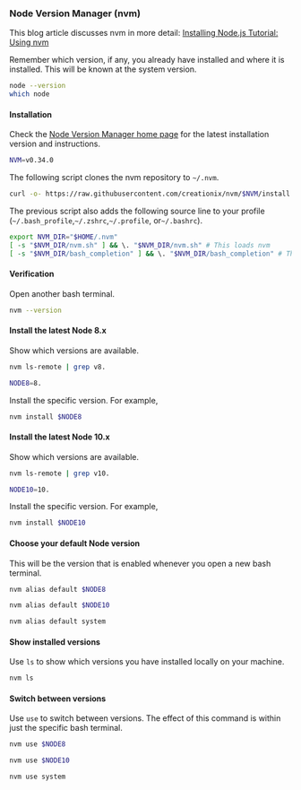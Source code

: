 ### Node Version Manager (nvm)

This blog article discusses nvm in more detail: [Installing Node.js Tutorial: Using nvm](https://nodesource.com/blog/installing-node-js-tutorial-using-nvm-on-mac-os-x-and-ubuntu/)

Remember which version, if any, you already have installed and where it is installed. This will be known at the system version.

```bash
node --version
which node
```

#### Installation

Check the [Node Version Manager home page](https://github.com/creationix/nvm) for the latest installation version and instructions.

```bash
NVM=v0.34.0
```

The following script clones the nvm repository to `~/.nvm`.

```bash
curl -o- https://raw.githubusercontent.com/creationix/nvm/$NVM/install.sh | bash
```

The previous script also adds the following source line to your profile (`~/.bash_profile`,`~/.zshrc`,`~/.profile`, or`~/.bashrc`).

```bash
export NVM_DIR="$HOME/.nvm"
[ -s "$NVM_DIR/nvm.sh" ] && \. "$NVM_DIR/nvm.sh" # This loads nvm
[ -s "$NVM_DIR/bash_completion" ] && \. "$NVM_DIR/bash_completion" # This loads nvm bash_completion
```

#### Verification

Open another bash terminal.

```bash
nvm --version
```

#### Install the latest Node 8.x

Show which versions are available.

```bash
nvm ls-remote | grep v8.
```

```bash
NODE8=8.
```

Install the specific version. For example,

```bash
nvm install $NODE8
```

#### Install the latest Node 10.x

Show which versions are available.

```bash
nvm ls-remote | grep v10.
```

```bash
NODE10=10.
```

Install the specific version. For example,

```bash
nvm install $NODE10
```

#### Choose your default Node version

This will be the version that is enabled whenever you open a new bash terminal.

```bash
nvm alias default $NODE8

nvm alias default $NODE10

nvm alias default system
```

#### Show installed versions

Use `ls` to show which versions you have installed locally on your machine.

```bash
nvm ls
```

#### Switch between versions

Use `use` to switch between versions. The effect of this command is within just the specific bash terminal.

```bash
nvm use $NODE8

nvm use $NODE10

nvm use system
```
